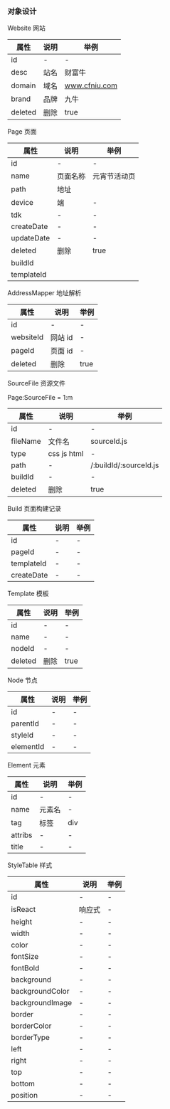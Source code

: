 ### 对象设计

Website 网站

| 属性    | 说明 | 举例          |
| ------- | ---- | ------------- |
| id      | -    | -             |
| desc    | 站名 | 财富牛        |
| domain  | 域名 | www.cfniu.com |
| brand   | 品牌 | 九牛          |
| deleted | 删除 | true          |

Page 页面

| 属性       | 说明     | 举例         |
| ---------- | -------- | ------------ |
| id         | -        | -            |
| name       | 页面名称 | 元宵节活动页 |
| path       | 地址     |              |
| device     | 端       | -            |
| tdk        | -        | -            |
| createDate | -        | -            |
| updateDate | -        | -            |
| deleted    | 删除     | true         |
| buildId    |          |              |
| templateId |          |              |

AddressMapper 地址解析

| 属性      | 说明    | 举例 |
| --------- | ------- | ---- |
| id        | -       | -    |
| websiteId | 网站 id | -    |
| pageId    | 页面 id | -    |
| deleted   | 删除    | true |

SourceFile 资源文件

Page:SourceFile = 1:m

| 属性     | 说明        | 举例                   |
| -------- | ----------- | ---------------------- |
| id       | -           | -                      |
| fileName | 文件名      | sourceId.js            |
| type     | css js html | -                      |
| path     | -           | /:buildId/:sourceId.js |
| buildId  | -           | -                      |
| deleted  | 删除        | true                   |

Build 页面构建记录

| 属性       | 说明 | 举例 |
| ---------- | ---- | ---- |
| id         | -    | -    |
| pageId     | -    | -    |
| templateId | -    | -    |
| createDate | -    | -    |

Template 模板

| 属性    | 说明 | 举例 |
| ------- | ---- | ---- |
| id      | -    | -    |
| name    | -    | -    |
| nodeId  | -    | -    |
| deleted | 删除 | true |

Node 节点

| 属性      | 说明 | 举例 |
| --------- | ---- | ---- |
| id        | -    | -    |
| parentId  | -    | -    |
| styleId   | -    | -    |
| elementId | -    | -    |

Element 元素

| 属性    | 说明   | 举例 |
| ------- | ------ | ---- |
| id      | -      | -    |
| name    | 元素名 | -    |
| tag     | 标签   | div  |
| attribs | -      | -    |
| title   | -      | -    |

StyleTable 样式

| 属性            | 说明   | 举例 |
| --------------- | ------ | ---- |
| id              | -      | -    |
| isReact         | 响应式 | -    |
| height          | -      | -    |
| width           | -      | -    |
| color           | -      | -    |
| fontSize        | -      | -    |
| fontBold        | -      | -    |
| background      | -      | -    |
| backgroundColor | -      | -    |
| backgroundImage | -      | -    |
| border          | -      | -    |
| borderColor     | -      | -    |
| borderType      | -      | -    |
| left            | -      | -    |
| right           | -      | -    |
| top             | -      | -    |
| bottom          | -      | -    |
| position        | -      | -    |
